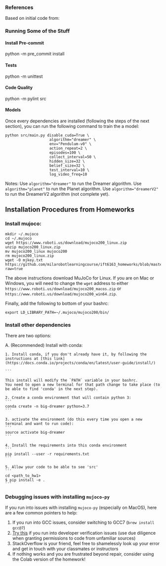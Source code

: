 ### References

Based on initial code from:


### Running Some of the Stuff
#### Install Pre-commit
python -m pre_commit install

#### Tests
python -m unittest

#### Code Quality
python -m pylint src

#### Models
Once every dependencies are installed (following the steps of the next section), you can run the following command to train the a model:

```
python src/main.py disable_cuda=True \
                    algorithm="dreamer" \
                    env="Pendulum-v0" \
                    action_repeat=2 \
                    episodes=100 \
                    collect_interval=50 \
                    hidden_size=32 \
                    belief_size=32 \
                    test_interval=10 \
                    log_video_freq=10
```

Notes:
Use `algorithm="dreamer"` to run the Dreamer algorithm.
Use `algorithm="planet"` to run the Planet algorithm.
Use `algorithm="dreamerV2"` to run the DreamerV2 algorithm (not complete yet).

## Installation Procedures from Homeworks

### Install mujoco:
```
mkdir ~/.mujoco
cd ~/.mujoco
wget https://www.roboti.us/download/mujoco200_linux.zip
unzip mujoco200_linux.zip
mv mujoco200_linux mujoco200
rm mujoco200_linux.zip
wget -O mjkey.txt https://github.com/milarobotlearningcourse/ift6163_homeworks/blob/master/hw1/mjkey.txt?raw=true
```
The above instructions download MuJoCo for Linux. If you are on Mac or Windows, you will need to change the `wget` address to either
`https://www.roboti.us/download/mujoco200_macos.zip` or `https://www.roboti.us/download/mujoco200_win64.zip`.

Finally, add the following to bottom of your bashrc:
```
export LD_LIBRARY_PATH=~/.mujoco/mujoco200/bin/
```

### Install other dependencies

There are two options:

A. (Recommended) Install with conda:

	1. Install conda, if you don't already have it, by following the instructions at [this link](https://docs.conda.io/projects/conda/en/latest/user-guide/install/)

	```

	This install will modify the `PATH` variable in your bashrc.
	You need to open a new terminal for that path change to take place (to be able to find 'conda' in the next step).

	2. Create a conda environment that will contain python 3:
	```
	conda create -n big-dreamer python=3.7
	```

	3. activate the environment (do this every time you open a new terminal and want to run code):
	```
	source activate big-dreamer
	```

	4. Install the requirements into this conda environment
	```
	pip install --user -r requirements.txt
	```

	5. Allow your code to be able to see 'src'
	```
	cd <path_to_hw1>
	$ pip install -e .
	```


### Debugging issues with installing `mujoco-py`

If you run into issues with installing `mujoco-py` (especially on MacOS), here are a few common pointers to help:
  1. If you run into GCC issues, consider switching to GCC7 (`brew install gcc@7`)
  2. [Try this](https://github.com/hashicorp/terraform/issues/23033#issuecomment-543507812) if you run into developer verification issues (use due diligence when granting permissions to code from unfamiliar sources)
  3. StackOverflow is your friend, feel free to shamelessly look up your error and get in touch with your classmates or instructors
  4. If nothing works and you are frustrated beyond repair, consider using the Colab version of the homework!
